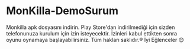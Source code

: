 # MonKilla-DemoSurum
Monkilla apk dosyasını indirin. Play Store'dan indirilmediği için sizden telefonunuza kurulum için izin isteyecektir. 
İzinleri kabul ettikten sonra oyunu oynamaya başlayabilirsiniz.
Tüm hakları saklıdır.®
İyi Eğlenceler 😊
